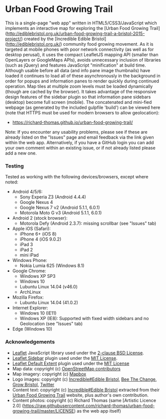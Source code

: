 # Urban Food Growing Trail
This is a single-page "web app" written in HTML5/CSS3/JavaScript which implements an interactive map for exploring the [Urban Food Growing Trail] (http://ediblebristol.org.uk/urban-food-growing-trail-a-bristol-2015-project/) created by the
[Incredible Edible Bristol] (http://ediblebristol.org.uk/) community food growing movement. As it is targeted at mobile phones with poor network connectivity (as well as for desktop perusal), it uses the compact LeafletJS mapping API (smaller than OpenLayers or GoogleMaps APIs), avoids unnecessary inclusion of libraries (such as jQuery) and features JavaScript "minification" at build time. Although usable before all data (and info pane image thumbnails) have loaded it continues to load all of these asynchronously in the background in order for popups and information panes to render quickly during continued operation. Map tiles at multiple zoom levels must be loaded dynamically (though are cached by the browser). It takes advantage of the responsive design features of the sidebar plugin so that information pane sidebars (desktop) become full screen (mobile). The concatenated and mini-fied webpage (as generated by the included gulpfile 'build') can be viewed here (note that HTTPS must be used for modern browsers to allow geolocation):

* https://richard-thomas.github.io/urban-food-growing-trail/

Note: If you encounter any usability problems, please see if these are already listed on the "Issues" page and email feedback via the link given within the web app. Alternatively, if you have a GitHub login you can add your own comment within an existing issue, or if not already listed please add a new one.

### Testing
Tested as working with the following devices/browsers, except where noted:
* Android 4/5/6:
  * Sony Experia Z3 (Android 4.4.4)
  * Google Nexus 4
  * Google Nexus 7 v2 (Android 5.1.1, 6.0.1)
  * Motorola Moto G v3 (Android 5.1.1, 6.0.1)
* Android 2 (stock browser):
  * Motorola Defy (Android 2.3.7): missing scrollbar (see "Issues" tab)
* Apple iOS (Safari):
  * iPhone 6+ (iOS 8)
  * iPhone 4 (iOS 9.0.2)
  * iPad 3
  * iPad 2
  * mini iPad
* Windows Phone:
  * Nokia Lumia 625 (Windows 8.1)
* Google Chrome:
  * Windows XP SP3
  * Windows 10
  * Lubuntu Linux 14.04 (v46.0)
  * ArchLinux
* Mozilla Firefox:
  * Lubuntu Linux 14.04 (41.0.2)
* Internet Explorer:
  * Windows 10 (IE11)
  * Windows XP (IE8): Supported with fixed width sidebars and no Geolocation (see "Issues" tab)
* Edge (Windows 10)

### Acknowledgements
* [Leaflet](http://leafletjs.com/) JavaScript library used under the
[2-clause BSD License](https://github.com/Leaflet/Leaflet/blob/master/LICENSE).
* [Leaflet Sidebar](https://github.com/turbo87/leaflet-sidebar/) plugin used under the
[MIT License](https://github.com/Turbo87/leaflet-sidebar/blob/master/LICENSE).
* [Leaflet Default Extent](https://github.com/nguyenning/Leaflet.defaultextent) plugin used under the
[MIT License](https://github.com/nguyenning/Leaflet.defaultextent/blob/master/LICENSE)
* Map data: copyright (c) [OpenStreetMap contributors](http://openstreetmap.org/copyright)
* Map imagery: copyright (c) [Mapbox](http://mapbox.com/)
* Logo images: copyright (c) [Incredible#Edible Bristol](http://ediblebristol.org.uk/),
[Bee The Change](https://heathershoneybees.wordpress.com/),
[Grow Bristol](http://growbristol.co.uk/),
[Twitter](https://twitter.com/)
* Content text: copyright (c) [Incredible#Edible Bristol](http://ediblebristol.org.uk/) extracted from their [Urban Food Growing Trail](http://ediblebristol.org.uk/urban-food-growing-trail-a-bristol-2015-project/) website, plus author's own contribution.
* Content photos: copyright (c) Richard Thomas (same [Artistic Licence 2.0]
(https://raw.githubusercontent.com/richard-thomas/urban-food-growing-trail/master/LICENSE) as the web app itself)
